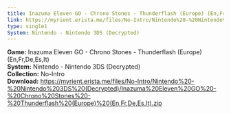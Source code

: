 ```yaml
---
title: Inazuma Eleven GO - Chrono Stones - Thunderflash (Europe) (En,Fr,De,Es,It)
link: https://myrient.erista.me/files/No-Intro/Nintendo%20-%20Nintendo%203DS%20(Decrypted)/Inazuma%20Eleven%20GO%20-%20Chrono%20Stones%20-%20Thunderflash%20(Europe)%20(En,Fr,De,Es,It).zip
type: single1
System: Nintendo - Nintendo 3DS (Decrypted)
---
```

<b>Game:</b> Inazuma Eleven GO - Chrono Stones - Thunderflash (Europe) (En,Fr,De,Es,It)<br>
<b>System:</b> Nintendo - Nintendo 3DS (Decrypted)<br>
<b>Collection:</b> No-Intro<br>
<b>Download:</b> https://myrient.erista.me/files/No-Intro/Nintendo%20-%20Nintendo%203DS%20(Decrypted)/Inazuma%20Eleven%20GO%20-%20Chrono%20Stones%20-%20Thunderflash%20(Europe)%20(En,Fr,De,Es,It).zip